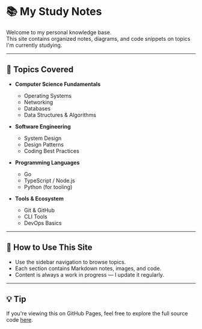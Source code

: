 # 📚 My Study Notes

Welcome to my personal knowledge base.  
This site contains organized notes, diagrams, and code snippets on topics I'm currently studying.

---

## 🚀 Topics Covered

- **Computer Science Fundamentals**
  - Operating Systems
  - Networking
  - Databases
  - Data Structures & Algorithms

- **Software Engineering**
  - System Design
  - Design Patterns
  - Coding Best Practices

- **Programming Languages**
  - Go
  - TypeScript / Node.js
  - Python (for tooling)

- **Tools & Ecosystem**
  - Git & GitHub
  - CLI Tools
  - DevOps Basics

---

## 🔧 How to Use This Site

- Use the sidebar navigation to browse topics.
- Each section contains Markdown notes, images, and code.
- Content is always a work in progress — I update it regularly.

---

## 💡 Tip

If you're viewing this on GitHub Pages, feel free to explore the full source code [here](https://github.com/yourusername/my-notes).
